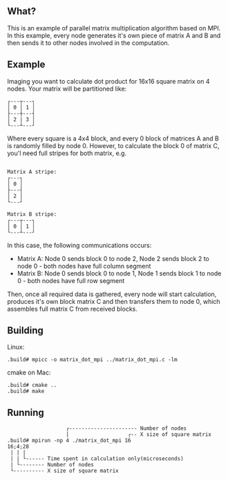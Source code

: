 ## What?

This is an example of parallel matrix multiplication algorithm based on MPI. In this example, every node generates it's 
own piece of matrix A and B and then sends it to other nodes involved in the computation.

## Example

Imaging you want to calculate dot product for 16x16 square matrix on 4 nodes. Your matrix will be partitioned like:

```
┌---┬---┐
│ 0 │ 1 │
├---┼---┤
│ 2 | 3 │ 
└---┴---┘
```

Where every square is a 4x4 block, and every 0 block of matrices A and B is randomly filled by node 0.
However, to calculate the block 0 of matrix C, you'l need full stripes for both matrix, e.g. 

```

Matrix A stripe:
┌---┐
│ 0 │
├---┤
│ 2 │ 
└---┘

Matrix B stripe:
┌---┬---┐
│ 0 │ 1 │
└---┴---┘

```

In this case, the following communications occurs:


* Matrix A: Node 0 sends block 0 to node 2, Node 2 sends block 2 to node 0 - both nodes have full column segment 
* Matrix B: Node 0 sends block 0 to node 1, Node 1 sends block 1 to node 0 - both nodes have full row segment

Then, once all required data is gathered, every node will start calculation, produces it's own block matrix C and then 
transfers them to node 0, which assembles full matrix C from received blocks.

## Building

Linux:
```shell script
.build# mpicc -o matrix_dot_mpi ../matrix_dot_mpi.c -lm
```

cmake on Mac:
```shell script
.build# cmake ..
.build# make
```

## Running

```
                   ┌---------------------- Number of nodes
                   |                   ┌-- X size of square matrix
.build# mpirun -np 4 ./matrix_dot_mpi 16
16;4;28
 | | |
 | | └------ Time spent in calculation only(microseconds)
 | └-------- Number of nodes
 └---------- X size of square matrix
```